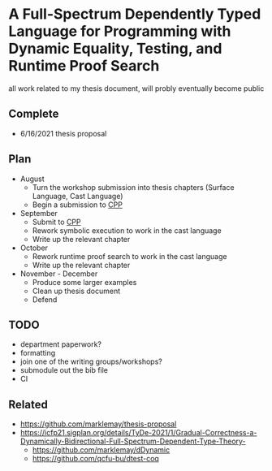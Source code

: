 # A Full-Spectrum Dependently Typed Language for Programming with Dynamic Equality, Testing, and Runtime Proof Search
all work related to my thesis document, will probly eventually become public

## Complete
* 6/16/2021 thesis proposal
## Plan
* August
  * Turn the workshop submission into thesis chapters (Surface Language, Cast Language)
  * Begin a submission to [CPP](https://popl22.sigplan.org/home/CPP-2022)
* September
  * Submit to [CPP](https://popl22.sigplan.org/home/CPP-2022)
  * Rework symbolic execution to work in the cast language
  * Write up the relevant chapter
* October
  * Rework runtime proof search to work in the cast language
  * Write up the relevant chapter
* November - December
  * Produce some larger examples
  * Clean up thesis document
  * Defend

## TODO
* department paperwork?
* formatting
* join one of the writing groups/workshops?
* submodule out the bib file
* CI

## Related
* https://github.com/marklemay/thesis-proposal
* https://icfp21.sigplan.org/details/TyDe-2021/1/Gradual-Correctness-a-Dynamically-Bidirectional-Full-Spectrum-Dependent-Type-Theory-
  * https://github.com/marklemay/dDynamic
  * https://github.com/qcfu-bu/dtest-coq

